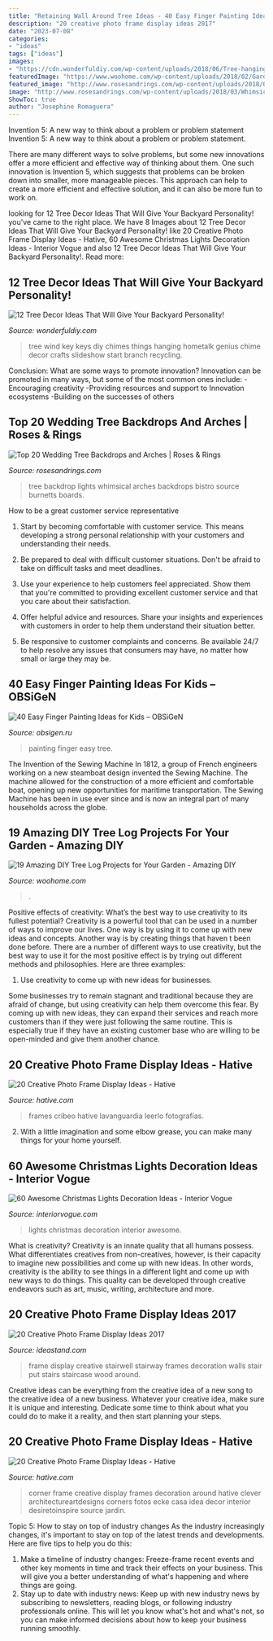 ```yaml
---
title: "Retaining Wall Around Tree Ideas - 40 Easy Finger Painting Ideas For Kids – Obsigen"
description: "20 creative photo frame display ideas 2017"
date: "2023-07-08"
categories:
- "ideas"
tags: ["ideas"]
images:
- "https://cdn.wonderfuldiy.com/wp-content/uploads/2018/06/Tree-hanging-key-wind-chimes.jpg"
featuredImage: "https://www.woohome.com/wp-content/uploads/2018/02/Garden-Projects-from-a-Fallen-Tree-Logs-16.jpg"
featured_image: "http://www.rosesandrings.com/wp-content/uploads/2018/03/Whimsical-tree-wedding-backdrop-with-bistro-lights.jpg"
image: "http://www.rosesandrings.com/wp-content/uploads/2018/03/Whimsical-tree-wedding-backdrop-with-bistro-lights.jpg"
ShowToc: true
author: "Josephine Romaguera"
---
```



Invention 5: A new way to think about a problem or problem statement
Invention 5: A new way to think about a problem or problem statement. 

There are many different ways to solve problems, but some new innovations offer a more efficient and effective way of thinking about them. One such innovation is Invention 5, which suggests that problems can be broken down into smaller, more manageable pieces. This approach can help to create a more efficient and effective solution, and it can also be more fun to work on.

	

		
looking for 12 Tree Decor Ideas That Will Give Your Backyard Personality! you've came to the right place. We have 8 Images about 12 Tree Decor Ideas That Will Give Your Backyard Personality! like 20 Creative Photo Frame Display Ideas - Hative, 60 Awesome Christmas Lights Decoration Ideas - Interior Vogue and also 12 Tree Decor Ideas That Will Give Your Backyard Personality!. Read more:
		
    
## 12 Tree Decor Ideas That Will Give Your Backyard Personality!

<img loading=lazy src="https://cdn.wonderfuldiy.com/wp-content/uploads/2018/06/Tree-hanging-key-wind-chimes.jpg" onerror="this.onerror=null;this.src='https://tse1.mm.bing.net/th?id=OIP.XyYVgyEcEbBAMPPc5I9r5AHaKx&amp;pid=15.1';" alt="12 Tree Decor Ideas That Will Give Your Backyard Personality!">

_Source: wonderfuldiy.com_

>tree wind key keys diy chimes things hanging hometalk genius chime decor crafts slideshow start branch recycling. 

	

Conclusion: What are some ways to promote innovation?
Innovation can be promoted in many ways, but some of the most common ones include: 
-Encouraging creativity 
-Providing resources and support to Innovation ecosystems 
-Building on the successes of others

    
## Top 20 Wedding Tree Backdrops And Arches | Roses &amp; Rings

<img loading=lazy src="http://www.rosesandrings.com/wp-content/uploads/2018/03/Whimsical-tree-wedding-backdrop-with-bistro-lights.jpg" onerror="this.onerror=null;this.src='https://tse4.mm.bing.net/th?id=OIP.TDGgjXd1jMBw3wNcYi8fqAHaLH&amp;pid=15.1';" alt="Top 20 Wedding Tree Backdrops and Arches | Roses &amp; Rings">

_Source: rosesandrings.com_

>tree backdrop lights whimsical arches backdrops bistro source burnetts boards. 

	

How to be a great customer service representative
1. Start by becoming comfortable with customer service. This means developing a strong personal relationship with your customers and understanding their needs.
2. Be prepared to deal with difficult customer situations. Don't be afraid to take on difficult tasks and meet deadlines.

3. Use your experience to help customers feel appreciated. Show them that you're committed to providing excellent customer service and that you care about their satisfaction.

4. Offer helpful advice and resources. Share your insights and experiences with customers in order to help them understand their situation better.

5. Be responsive to customer complaints and concerns. Be available 24/7 to help resolve any issues that consumers may have, no matter how small or large they may be.

    
## 40 Easy Finger Painting Ideas For Kids – OBSiGeN

<img loading=lazy src="http://hobbylesson.com/wp-content/uploads/2018/11/Easy-Finger-Painting-Ideas-for-Kids-11.jpg" onerror="this.onerror=null;this.src='https://tse4.mm.bing.net/th?id=OIP.3-uFOZNIfJJmMW7tn4D8wwHaM7&amp;pid=15.1';" alt="40 Easy Finger Painting Ideas for Kids – OBSiGeN">

_Source: obsigen.ru_

>painting finger easy tree. 

	

The Invention of the Sewing Machine
In 1812, a group of French engineers working on a new steamboat design invented the Sewing Machine. The machine allowed for the construction of a more efficient and comfortable boat, opening up new opportunities for maritime transportation. The Sewing Machine has been in use ever since and is now an integral part of many households across the globe.

    
## 19 Amazing DIY Tree Log Projects For Your Garden - Amazing DIY

<img loading=lazy src="https://www.woohome.com/wp-content/uploads/2018/02/Garden-Projects-from-a-Fallen-Tree-Logs-16.jpg" onerror="this.onerror=null;this.src='https://tse3.mm.bing.net/th?id=OIP.gQ2BpxPmFIsEUsRv3rXsPQHaLK&amp;pid=15.1';" alt="19 Amazing DIY Tree Log Projects for Your Garden - Amazing DIY">

_Source: woohome.com_

>. 

	

Positive effects of creativity: What’s the best way to use creativity to its fullest potential?
Creativity is a powerful tool that can be used in a number of ways to improve our lives. One way is by using it to come up with new ideas and concepts. Another way is by creating things that haven t been done before. There are a number of different ways to use creativity, but the best way to use it for the most positive effect is by trying out different methods and philosophies. Here are three examples:
1. Use creativity to come up with new ideas for businesses.

Some businesses try to remain stagnant and traditional because they are afraid of change, but using creativity can help them overcome this fear. By coming up with new ideas, they can expand their services and reach more customers than if they were just following the same routine. This is especially true if they have an existing customer base who are willing to be open-minded and give them another chance.

    
## 20 Creative Photo Frame Display Ideas - Hative

<img loading=lazy src="http://hative.com/wp-content/uploads/2014/08/photo-frame-ideas/11-open-frame-photo-holders.jpg" onerror="this.onerror=null;this.src='https://tse3.mm.bing.net/th?id=OIP.qeKqeMRMljNQkn3LVmAZHAHaLG&amp;pid=15.1';" alt="20 Creative Photo Frame Display Ideas - Hative">

_Source: hative.com_

>frames cribeo hative lavanguardia leerlo fotografías. 

	

2. With a little imagination and some elbow grease, you can make many things for your home yourself.

    
## 60 Awesome Christmas Lights Decoration Ideas - Interior Vogue

<img loading=lazy src="http://interiorvogue.com/wp-content/uploads/2016/10/Room-Ideas-with-Christmas-Lights.jpg" onerror="this.onerror=null;this.src='https://tse3.mm.bing.net/th?id=OIP.eNlbeJmvhoOs6Hc0lsAUqQHaJ4&amp;pid=15.1';" alt="60 Awesome Christmas Lights Decoration Ideas - Interior Vogue">

_Source: interiorvogue.com_

>lights christmas decoration interior awesome. 

	

What is creativity?
Creativity is an innate quality that all humans possess. What differentiates creatives from non-creatives, however, is their capacity to imagine new possibilities and come up with new ideas. In other words, creativity is the ability to see things in a different light and come up with new ways to do things. This quality can be developed through creative endeavors such as art, music, writing, architecture and more.

    
## 20 Creative Photo Frame Display Ideas 2017

<img loading=lazy src="http://ideastand.com/wp-content/uploads/2014/08/photo-frame-ideas/15-stairwell-photo-wall-decoration.jpg" onerror="this.onerror=null;this.src='https://tse1.mm.bing.net/th?id=OIP.DDzoKH5ls5A57y_QTRu71AHaLH&amp;pid=15.1';" alt="20 Creative Photo Frame Display Ideas 2017">

_Source: ideastand.com_

>frame display creative stairwell stairway frames decoration walls stair put stairs staircase wood around. 

	

Creative ideas can be everything from the creative idea of a new song to the creative idea of a new business. Whatever your creative idea, make sure it is unique and interesting. Dedicate some time to think about what you could do to make it a reality, and then start planning your steps.

    
## 20 Creative Photo Frame Display Ideas - Hative

<img loading=lazy src="http://hative.com/wp-content/uploads/2014/08/photo-frame-ideas/5-photo-frame-around-corner.jpg" onerror="this.onerror=null;this.src='https://tse3.mm.bing.net/th?id=OIP.r4PggnZlnCafjFdPvt4uuQHaLc&amp;pid=15.1';" alt="20 Creative Photo Frame Display Ideas - Hative">

_Source: hative.com_

>corner frame creative display frames decoration around hative clever architectureartdesigns corners fotos ecke casa idea decor interior desiretoinspire source jardin. 

	

Topic 5: How to stay on top of industry changes
As the industry increasingly changes, it's important to stay on top of the latest trends and developments. Here are five tips to help you do this:
1. Make a timeline of industry changes: Freeze-frame recent events and other key moments in time and track their effects on your business. This will give you a better understanding of what's happening and where things are going.
2. Stay up to date with industry news: Keep up with new industry news by subscribing to newsletters, reading blogs, or following industry professionals online. This will let you know what's hot and what's not, so you can make informed decisions about how to keep your business running smoothly.

